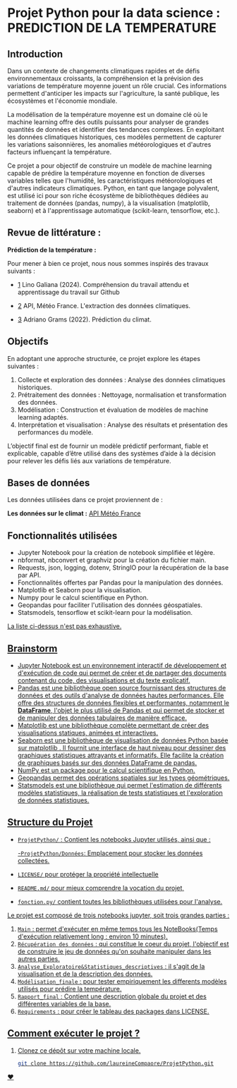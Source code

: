# Projet Python pour la data science : PREDICTION DE LA TEMPERATURE 
 

## Introduction


Dans un contexte de changements climatiques rapides et de défis environnementaux croissants, la compréhension et la prévision des variations de température moyenne jouent un rôle crucial. Ces informations permettent d'anticiper les impacts sur l'agriculture, la santé publique, les écosystèmes et l'économie mondiale.

La modélisation de la température moyenne est un domaine clé où le machine learning offre des outils puissants pour analyser de grandes quantités de données et identifier des tendances complexes. En exploitant les données climatiques historiques, ces modèles permettent de capturer les variations saisonnières, les anomalies météorologiques et d'autres facteurs influençant la température.

Ce projet a pour objectif de construire un modèle de machine learning capable de prédire la température moyenne en fonction de diverses variables telles que l'humidité, les caractéristiques météorologiques et d'autres indicateurs climatiques. Python, en tant que langage polyvalent, est utilisé ici pour son riche écosystème de bibliothèques dédiées au traitement de données (pandas, numpy), à la visualisation (matplotlib, seaborn) et à l'apprentissage automatique (scikit-learn, tensorflow, etc.).


## Revue de littérature : 

**Prédiction de la température :** 

Pour mener à bien ce projet, nous nous sommes inspirés des travaux suivants : 

- [1](https://pythonds.linogaliana.fr) Lino Galiana (2024). Compréhension du travail attendu et apprentissage du travail sur Github

- [2](https://public-api.meteofrance.fr/public/DPObs/v1/liste-stations) API, Météo France. L'extraction des données climatiques.

- [3](https://www.kaggle.com/code/adrianograms/climate-prediction) Adriano Grams (2022). Prédiction du climat.

## Objectifs

En adoptant une approche structurée, ce projet explore les étapes suivantes :

1. Collecte et exploration des données : Analyse des données climatiques historiques.
2. Prétraitement des données : Nettoyage, normalisation et transformation des données.
3. Modélisation : Construction et évaluation de modèles de machine learning adaptés.
4. Interprétation et visualisation : Analyse des résultats et présentation des performances du modèle.

L’objectif final est de fournir un modèle prédictif performant, fiable et explicable, capable d’être utilisé dans des systèmes d’aide à la décision pour relever les défis liés aux variations de température.


## Bases de données

Les données utilisées dans ce projet proviennent de  :

**Les données sur le climat :** [API Météo France](https://public-api.meteofrance.fr/public/DPObs/v1/liste-stations)

## Fonctionnalités utilisées

- Jupyter Notebook pour la création de notebook simplifiée et légère.
- nbformat, nbconvert et graphviz pour la création du fichier main.
- Requests, json, logging, dotenv, StringIO pour la récupération de la base par API. 
- Fonctionnalités offertes par Pandas pour la manipulation des données.
- Matplotlib et Seaborn pour la visualisation.
- Numpy pour le calcul scientifique en Python. 
- Geopandas pour faciliter l'utilisation des données géospatiales.
- Statsmodels, tensorflow et scikit-learn pour la modélisation.

<u> La liste ci-dessus n'est pas exhaustive. <u>

## Brainstorm

- [Jupyter Notebook](https://docs.jupyter.org/en/latest/) est un environnement interactif de développement et d'exécution de code qui permet de créer et de partager des documents contenant du code, des visualisations et du texte explicatif.
- [Pandas](https://pandas.pydata.org/docs/index.html) est une bibliothèque open source fournissant des structures de données et des outils d'analyse de données hautes performances. Elle offre des structures de données flexibles et performantes, notamment le **DataFrame**, l'objet le plus utilisé de Pandas et qui permet de stocker et de manipuler des données tabulaires de manière efficace. 
- [Matplotlib](https://matplotlib.org/stable/index.html) est une bibliothèque complète permettant de créer des visualisations statiques, animées et interactives.
- [Seaborn](https://seaborn.pydata.org/) est une bibliothèque de visualisation de données Python basée sur matplotlib . Il fournit une interface de haut niveau pour dessiner des graphiques statistiques attrayants et informatifs. Elle facilite la création de graphiques basés sur des données DataFrame de pandas.
- [NumPy](https://numpy.org/doc/) est un package pour le calcul scientifique en Python. 
- [Geopandas](https://geopandas.org/en/stable/) permet des opérations spatiales sur les types géométriques.
- [Statsmodels](https://www.statsmodels.org/stable/index.html) est une bibliothèque qui permet l'estimation de différents modèles statistiques, la réalisation de tests statistiques et l'exploration de données statistiques. 


## [Structure du Projet](https://pythonds.linogaliana.fr)

- `ProjetPython/` : Contient les notebooks Jupyter utilisés, ainsi que :

   -`ProjetPython/Données`: Emplacement pour stocker les données collectées.

- `LICENSE/` pour protéger la propriété intellectuelle
- `README.md/` pour mieux comprendre la vocation du projet,
- `fonction.py/` contient toutes les bibliothèques utilisées pour l'analyse.

Le projet est composé de trois notebooks jupyter, soit trois grandes parties : 

1. `Main` : permet d'exécuter en même temps tous les NoteBooks(Temps d'exécution relativement long : environ 10 minutes).
2. `Récupération des données` : qui constitue le coeur du projet, l'objectif est de construire le jeu de données qu'on souhaite manipuler dans les autres parties.
3. `Analyse_Exploratoire&Statistiques_descriptives` : il s'agit de la visualisation et de la description des données.
4. `Modélisation_finale` : pour tester empiriquement les differents modèles utilisés pour prédire la température.
5. `Rapport_final` : Contient une description globale du projet et des différentes variables de la base.
6. `Requirements` : pour créer le tableau des packages dans LICENSE.

## Comment exécuter le projet ?

1. Clonez ce dépôt sur votre machine locale.

   ```bash
   git clone https://github.com/laureineCompaore/ProjetPython.git

&hearts;